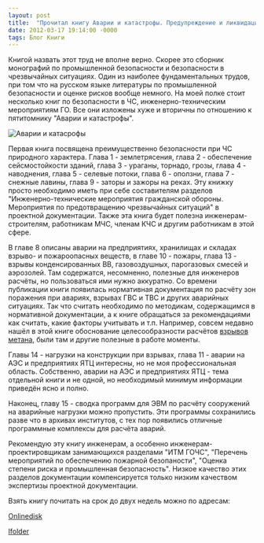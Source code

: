 ```yaml
---
layout: post
title:  "Прочитал книгу Аварии и катастрофы. Предупреждение и ликвидация последствий"
date: 2012-03-17 19:14:00 -0000
tags: Блог Книги
---
```


Книгой назвать этот труд не вполне верно. Скорее это сборник монографий по промышленной безопасности и безопасности в чрезвычайных ситуациях. Один из наиболее фундаментальных трудов, при том что на русском языке литературы по промышленной безопасности и оценке рисков вообще немного. На моей полке стоит несколько книг по безопасности в ЧС, инженерно-техническим мероприятиям ГО. Все они изложены хуже и вторичны по отношению к пятитомнику "Аварии и катастрофы".

![Аварии и катасрофы](https://res.cloudinary.com/dlqc5rp9l/image/upload/v1648463232/covers/Avarii1_title_ht2qnk.jpg)

Первая книга посвящена преимущественно безопасности при ЧС природного характера. Глава 1 - землетрясения, глава 2 - обеспечение сейсмостойкости зданий, глава 3 - ураганы, торнадо, грозы, глава 4 - наводнения, глава 5 - селевые потоки, глава 6 - оползни, глава 7 - снежные лавины, глава 9 - заторы и зажоры на реках. Эту книжку просто необходимо иметь при себе составителям разделов "Инженерно-технические мероприятия гражданской обороны. Мероприятия по предотвращению чрезвычайных ситуаций" в проектной документации. Также эта книга будет полезна инженерам-строителям, работникам МЧС, членам КЧС и другим работникам в этой сфере.

В главе 8 описаны аварии на предприятиях, хранилищах и складах взрыво- и пожароопасных веществ, в главе 10 - пожары, глава 13 - взрывы конденсированных ВВ, газовоздушных, парогазовых смесей и аэрозолей. Там содержатся, несомненно, полезные для инженеров расчёты, но пользоваться ими нужно аккуратно. Со времени публикации книги появилась нормативная документация по расчёту зон поражения при авариях, взрывах ГВС и ТВС и других аварийных ситуациях. Так что считать необходимо по методикам, содержащимся в нормативной документации, а к книге обращаться за рекомендациями как считать, какие факторы учитывать и т.п. Например, совсем недавно нашёл в этой книге обоснование целесообразности расчётов <a href="http://2nature.ru/node/8323">взрывов метана</a>, были там и другие полезные в работе моменты.

Главы 14 - нагрузки на конструкции при взрывах, глава 11 - аварии на АЭС и предприятиях ЯТЦ интересны, но не моя профессиональная область. Собственно, аварии на АЭС и предприятиях ЯТЦ - тема отдельной книги и не одной, но необходимый минимум информации приведён ясно и полно.

Наконец, главу 15 - сводка программ  для ЭВМ по расчёту сооружений на аварийные нагрузки можно пропустить. Эти программы сохранились разве что в архивах институтов, с тех пор появились отличные программные комплексы для расчёта аварий. 

Рекомендую эту книгу инженерам, а особенно инженерам-проектировщикам занимающихся разделами "ИТМ ГОЧС", "Перечень мероприятий по обеспечению пожарной безопаности", "Оценка степени риска и промышленная безопасность". Низкое качество этих разделов документации компенсируется только низким качеством экспертизы проектной документации. 

Взять книгу почитать на срок до двух недель можно по адресам:

<a href="http://www.onlinedisk.ru/file/844244/">Onlinedisk</a>

<a href="http://infanata.ifolder.ru/29344724">Ifolder</a>